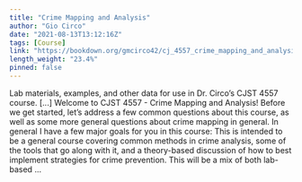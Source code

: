```yaml
---
title: "Crime Mapping and Analysis"
author: "Gio Circo"
date: "2021-08-13T13:12:16Z"
tags: [Course]
link: "https://bookdown.org/gmcirco42/cj_4557_crime_mapping_and_analysis/"
length_weight: "23.4%"
pinned: false
---
```


Lab materials, examples, and other data for use in Dr. Circo’s CJST 4557 course. [...] Welcome to CJST 4557 - Crime Mapping and Analysis! Before we get started, let’s address a few common questions about this course, as well as some more general questions about crime mapping in general. In general I have a few major goals for you in this course: This is intended to be a general course covering common methods in crime analysis, some of the tools that go along with it, and a theory-based discussion of how to best implement strategies for crime prevention. This will be a mix of both lab-based ...
